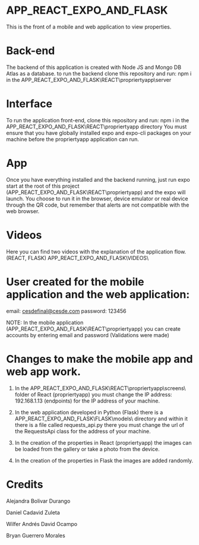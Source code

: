 # APP_REACT_EXPO_AND_FLASK


This is the front of a mobile and web application to view properties.

# Back-end

The backend of this application is created with Node JS and Mongo DB Atlas as a database.
to run the backend clone this repository and run: npm i in the APP_REACT_EXPO_AND_FLASK\REACT\propriertyapp\server

# Interface

To run the application front-end, clone this repository and run: npm i in the APP_REACT_EXPO_AND_FLASK\REACT\propriertyapp directory
You must ensure that you have globally installed expo and expo-cli packages on your machine before the propriertyapp application can run.

# App

Once you have everything installed and the backend running, just run expo start at the root of this project (APP_REACT_EXPO_AND_FLASK\REACT\propriertyapp) and the expo will launch. You choose to run it in the browser, device emulator or real device through the QR code, but remember that alerts are not compatible with the web browser.

# Videos

Here you can find two videos with the explanation of the application flow. (REACT, FLASK)
APP_REACT_EXPO_AND_FLASK\VIDEOS\

# User created for the mobile application and the web application:

email: cesdefinal@cesde.com
password: 123456

NOTE: In the mobile application (APP_REACT_EXPO_AND_FLASK\REACT\propriertyapp) you can create accounts by entering email and password (Validations were made)

# Changes to make the mobile app and web app work.

1. In the APP_REACT_EXPO_AND_FLASK\REACT\propriertyapp\screens\ folder of React (propriertyapp) you must change the IP address: 192.168.1.13 (endpoints) for the IP address of your machine.

2. In the web application developed in Python (Flask) there is a APP_REACT_EXPO_AND_FLASK\FLASK\models\ directory and within it there is a file called requests_api.py there you must change the url of the RequestsApi class for the address of your machine.

3. In the creation of the properties in React (propriertyapp) the images can be loaded from the gallery or take a photo from the device.

4. In the creation of the properties in Flask the images are added randomly.





# Credits

Alejandra Bolivar Durango

Daniel Cadavid Zuleta

Wilfer Andrés David Ocampo

Bryan Guerrero Morales
